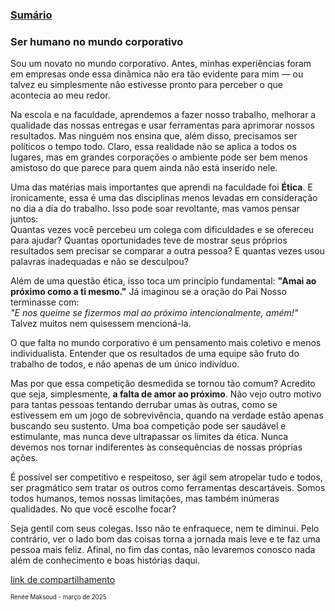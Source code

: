 ### [Sumário](<https://maksoud.github.io/Sumário>)

### Ser humano no mundo corporativo

Sou um novato no mundo corporativo. Antes, minhas experiências foram em empresas onde essa dinâmica não era tão evidente para mim — ou talvez eu simplesmente não estivesse pronto para perceber o que acontecia ao meu redor.

Na escola e na faculdade, aprendemos a fazer nosso trabalho, melhorar a qualidade das nossas entregas e usar ferramentas para aprimorar nossos resultados. Mas ninguém nos ensina que, além disso, precisamos ser políticos o tempo todo. Claro, essa realidade não se aplica a todos os lugares, mas em grandes corporações o ambiente pode ser bem menos amistoso do que parece para quem ainda não está inserido nele.

Uma das matérias mais importantes que aprendi na faculdade foi **Ética**. E ironicamente, essa é uma das disciplinas menos levadas em consideração no dia a dia do trabalho. Isso pode soar revoltante, mas vamos pensar juntos:  
Quantas vezes você percebeu um colega com dificuldades e se ofereceu para ajudar? Quantas oportunidades teve de mostrar seus próprios resultados sem precisar se comparar a outra pessoa? E quantas vezes usou palavras inadequadas e não se desculpou?

Além de uma questão ética, isso toca um princípio fundamental: **"Amai ao próximo como a ti mesmo."** Já imaginou se a oração do Pai Nosso terminasse com:  
_"E nos queime se fizermos mal ao próximo intencionalmente, amém!"_  
Talvez muitos nem quisessem mencioná-la.

O que falta no mundo corporativo é um pensamento mais coletivo e menos individualista. Entender que os resultados de uma equipe são fruto do trabalho de todos, e não apenas de um único indivíduo.

Mas por que essa competição desmedida se tornou tão comum? Acredito que seja, simplesmente, **a falta de amor ao próximo**. Não vejo outro motivo para tantas pessoas tentando derrubar umas às outras, como se estivessem em um jogo de sobrevivência, quando na verdade estão apenas buscando seu sustento. Uma boa competição pode ser saudável e estimulante, mas nunca deve ultrapassar os limites da ética. Nunca devemos nos tornar indiferentes às consequências de nossas próprias ações.

É possível ser competitivo e respeitoso, ser ágil sem atropelar tudo e todos, ser pragmático sem tratar os outros como ferramentas descartáveis. Somos todos humanos, temos nossas limitações, mas também inúmeras qualidades. No que você escolhe focar?

Seja gentil com seus colegas. Isso não te enfraquece, nem te diminui. Pelo contrário, ver o lado bom das coisas torna a jornada mais leve e te faz uma pessoa mais feliz. Afinal, no fim das contas, não levaremos conosco nada além de conhecimento e boas histórias daqui.

[link de compartilhamento](<https://maksoud.github.io/Mente%20e%20Estudos/Ser%20humano%20no%20mundo%20corporativo>)

<sup><sub>
Renée Maksoud - março de 2025
</sub></sup>